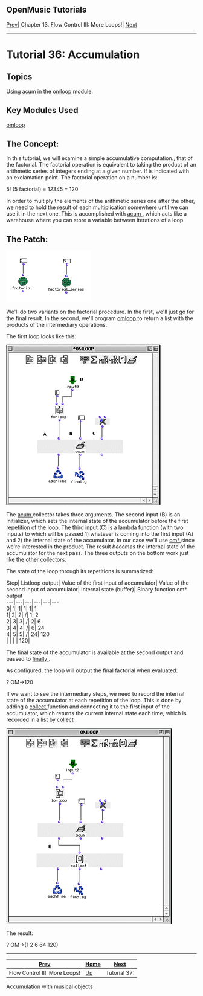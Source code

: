 OpenMusic Tutorials  
---  
[Prev](tut.gen.36-37)| Chapter 13. Flow Control III: More Loops!|
[Next](tut.gen.37)  
  
* * *

# Tutorial 36: Accumulation

## Topics

Using [ acum ](accumulator) in the [ omloop ](omloop) module.

## Key Modules Used

[ omloop ](omloop)

## The Concept:

In this tutorial, we will examine a simple accumulative computation., that of
the factorial. The factorial operation is equivalent to taking the product of
an arithmetic series of integers ending at a given number. If is indicated
with an exclamation point. The factorial operation on a number is:

5! (5 factorial) = 1*2*3*4*5 = 120

In order to multiply the elements of the arithmetic series one after the
other, we need to hold the result of each multiplication somewhere until we
can use it in the next one. This is accomplished with
[ acum ](accumulator), which acts like a warehouse where you can store a
variable between iterations of a loop.

## The Patch:

![](figures/tutorials/general/36a.png)

We'll do two variants on the factorial procedure. In the first, we'll just go
for the final result. In the second, we'll program [ omloop ](omloop) to
return a list with the products of the intermediary operations.

The first loop looks like this:

![](figures/tutorials/general/36b.png)

The [ acum ](accumulator) collector takes three arguments. The second
input (B) is an initializer, which sets the internal state of the accumulator
before the first repetition of the loop. The third input (C) is a lambda
function (with two inputs) to which will be passed 1) whatever is coming into
the first input (A) and 2) the internal state of the accumulator. In our case
we'll use [ om* ](ommultiply) since we're interested in the product. The
result _becomes_ the internal state of the accumulator for the next pass. The
three outputs on the bottom work just like the other collectors.

The state of the loop through its repetitions is summarized:

Step| Listloop output| Value of the first input of accumulator| Value of the
second input of accumulator| Internal state (buffer)| Binary function  om* 
output  
---|---|---|---|---|---  
0| 1| 1| 1| 1| 1  
1| 2| 2| /| 1| 2  
2| 3| 3| /| 2| 6  
3| 4| 4| /| 6| 24  
4| 5| 5| /| 24| 120  
 |  |  |  | 120|  
  
The final state of the accumulator is available at the second output and
passed to [ finally ](finaldo).

As configured, the loop will output the final factorial when evaluated:

 ? OM->120 

If we want to see the intermediary steps, we need to record the internal state
of the accumulator at each repetition of the loop. This is done by adding a
[ collect ](listing) function and connecting it to the first input of the
accumulator, which returns the current internal state each time, which is
recorded in a list by [ collect ](listing).

![](figures/tutorials/general/36d.png)

The result:

 ? OM->(1 2 6 64 120) 

* * *

[Prev](tut.gen.36-37)| [Home](index)| [Next](tut.gen.37)  
---|---|---  
Flow Control III: More Loops!| [Up](tut.gen.36-37)| Tutorial 37:
Accumulation with musical objects

